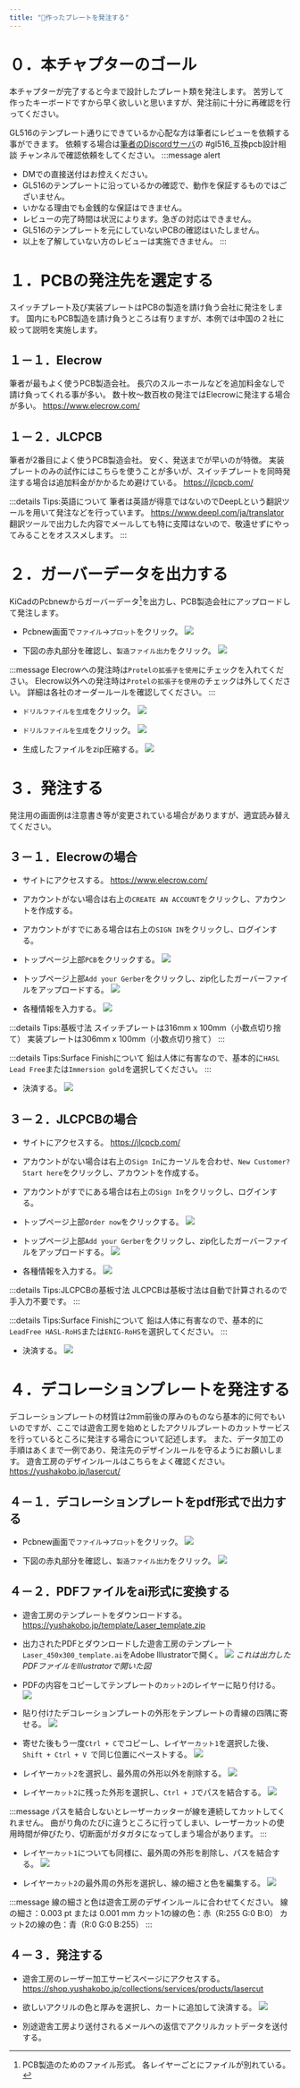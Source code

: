 ```yaml
---
title: "📝作ったプレートを発注する"
---
```

# ０．本チャプターのゴール

本チャプターが完了すると今まで設計したプレート類を発注します。
苦労して作ったキーボードですから早く欲しいと思いますが、発注前に十分に再確認を行ってください。

GL516のテンプレート通りにできているか心配な方は筆者にレビューを依頼する事ができます。
依頼する場合は[筆者のDiscordサーバ](https://discord.gg/nqWkpDMTQN)の #gl516_互換pcb設計相談 チャンネルで確認依頼をしてください。
:::message alert
- DMでの直接送付はお控えください。
- GL516のテンプレートに沿っているかの確認で、動作を保証するものではございません。
- いかなる理由でも金銭的な保証はできません。
- レビューの完了時間は状況によります。急ぎの対応はできません。
- GL516のテンプレートを元にしていないPCBの確認はいたしません。
- 以上を了解していない方のレビューは実施できません。
:::

# １．PCBの発注先を選定する

スイッチプレート及び実装プレートはPCBの製造を請け負う会社に発注をします。
国内にもPCB製造を請け負うところは有りますが、本例では中国の２社に絞って説明を実施します。

## １－１．Elecrow
筆者が最もよく使うPCB製造会社。
長穴のスルーホールなどを追加料金なしで請け負ってくれる事が多い。
数十枚～数百枚の発注ではElecrowに発注する場合が多い。
https://www.elecrow.com/

## １－２．JLCPCB
筆者が2番目によく使うPCB製造会社。
安く、発送までが早いのが特徴。
実装プレートのみの試作にはこちらを使うことが多いが、スイッチプレートを同時発注する場合は追加料金がかかるため避けている。
https://jlcpcb.com/

:::details Tips:英語について
筆者は英語が得意ではないのでDeepLという翻訳ツールを用いて発注などを行っています。
https://www.deepl.com/ja/translator
翻訳ツールで出力した内容でメールしても特に支障はないので、敬遠せずにやってみることをオススメします。
:::

# ２．ガーバーデータを出力する

KiCadのPcbnewからガーバーデータ[^1]を出力し、PCB製造会社にアップロードして発注します。

[^1]: PCB製造のためのファイル形式。
各レイヤーごとにファイルが別れている。

- Pcbnew画面で`ファイル`→`プロット`をクリック。
![](/images/gl516design/7-1_order-1.png)

- 下図の赤丸部分を確認し、`製造ファイル出力`をクリック。
![](/images/gl516design/7-2_order-2.png)

:::message
Elecrowへの発注時は`Protelの拡張子を使用`にチェックを入れてください。
Elecrow以外への発注時は`Protelの拡張子を使用`のチェックは外してください。
詳細は各社のオーダールールを確認してください。
:::

- `ドリルファイルを生成`をクリック。
![](/images/gl516design/7-3_order-3.png)

- `ドリルファイルを生成`をクリック。
![](/images/gl516design/7-4_order-4.png)

- 生成したファイルをzip圧縮する。
![](/images/gl516design/7-5_order-5.png)

# ３．発注する

発注用の画面例は注意書き等が変更されている場合がありますが、適宜読み替えてください。

## ３－１．Elecrowの場合

- サイトにアクセスする。
https://www.elecrow.com/

- アカウントがない場合は右上の`CREATE AN ACCOUNT`をクリックし、アカウントを作成する。

- アカウントがすでにある場合は右上の`SIGN IN`をクリックし、ログインする。

- トップページ上部`PCB`をクリックする。
![](/images/gl516design/7-6_elecrow-1.png)

- トップページ上部`Add your Gerber`をクリックし、zip化したガーバーファイルをアップロードする。
![](/images/gl516design/7-7_elecrow-2.png)

- 各種情報を入力する。
![](/images/gl516design/7-8_elecrow-3.png)

:::details Tips:基板寸法
スイッチプレートは316mm x 100mm（小数点切り捨て）
実装プレートは306mm x 100mm（小数点切り捨て）
:::

:::details Tips:Surface Finishについて
鉛は人体に有害なので、基本的に`HASL Lead Free`または`Immersion gold`を選択してください。
:::

- 決済する。
![](/images/gl516design/7-9_elecrow-4.png)

## ３－２．JLCPCBの場合

- サイトにアクセスする。
https://jlcpcb.com/

- アカウントがない場合は右上の`Sign In`にカーソルを合わせ、`New Customer? Start here`をクリックし、アカウントを作成する。

- アカウントがすでにある場合は右上の`Sign In`をクリックし、ログインする。

- トップページ上部`Order now`をクリックする。
![](/images/gl516design/7-10_jlc-1.png)

- トップページ上部`Add your Gerber`をクリックし、zip化したガーバーファイルをアップロードする。
![](/images/gl516design/7-11_jlc-2.png)

- 各種情報を入力する。
![](/images/gl516design/7-12_jlc-3.png)

:::details Tips:JLCPCBの基板寸法
JLCPCBは基板寸法は自動で計算されるので手入力不要です。
:::

:::details Tips:Surface Finishについて
鉛は人体に有害なので、基本的に`LeadFree HASL-RoHS`または`ENIG-RoHS`を選択してください。
:::

- 決済する。
![](/images/gl516design/7-13_jlc-4.png)

# ４．デコレーションプレートを発注する

デコレーションプレートの材質は2mm前後の厚みのものなら基本的に何でもいいのですが、ここでは遊舎工房を始めとしたアクリルプレートのカットサービスを行っているところに発注する場合について記述します。
また、データ加工の手順はあくまで一例であり、発注先のデザインルールを守るようにお願いします。
遊舎工房のデザインルールはこちらをよく確認ください。
https://yushakobo.jp/lasercut/

## ４－１．デコレーションプレートをpdf形式で出力する

- Pcbnew画面で`ファイル`→`プロット`をクリック。
![](/images/gl516design/7-1_order-1.png)

- 下図の赤丸部分を確認し、`製造ファイル出力`をクリック。
![](/images/gl516design/7-14_ai-1.png)

## ４－２．PDFファイルをai形式に変換する

- 遊舎工房のテンプレートをダウンロードする。
https://yushakobo.jp/template/Laser_template.zip

- 出力されたPDFとダウンロードした遊舎工房のテンプレート`Laser_450x300_template.ai`をAdobe Illustratorで開く。
![](/images/gl516design/7-15_ai-2.png)
*これは出力したPDFファイルをIllustratorで開いた図*

- PDFの内容をコピーしてテンプレートの`カット2`のレイヤーに貼り付ける。
![](/images/gl516design/7-16_ai-3.png)

- 貼り付けたデコレーションプレートの外形をテンプレートの青線の四隅に寄せる。
![](/images/gl516design/7-17_ai-4.png)

- 寄せた後もう一度`Ctrl + C`でコピーし、レイヤー`カット1`を選択した後、`Shift + Ctrl + V `で同じ位置にペーストする。
![](/images/gl516design/7-18_ai-5.png)

- レイヤー`カット2`を選択し、最外周の外形以外を削除する。
![](/images/gl516design/7-19_ai-6.png)

- レイヤー`カット2`に残った外形を選択し、`Ctrl + J`でパスを結合する。
![](/images/gl516design/7-19_ai-6.png)

:::message
パスを結合しないとレーザーカッターが線を連続してカットしてくれません。
曲がり角のたびに違うところに行ってしまい、レーザーカットの使用時間が伸びたり、切断面がガタガタになってしまう場合があります。
:::

- レイヤー`カット1`についても同様に、最外周の外形を削除し、パスを結合する。
![](/images/gl516design/7-20_ai-7.png)

- レイヤー`カット2`の最外周の外形を選択し、線の細さと色を編集する。
![](/images/gl516design/7-21_ai-8.png)

:::message
線の細さと色は遊舎工房のデザインルールに合わせてください。
線の細さ：0.003 pt または 0.001 mm
カット1の線の色：赤（R:255 G:0 B:0）
カット2の線の色：青（R:0 G:0 B:255）
:::

## ４－３．発注する

- 遊舎工房のレーザー加工サービスページにアクセスする。
https://shop.yushakobo.jp/collections/services/products/lasercut

- 欲しいアクリルの色と厚みを選択し、カートに追加して決済する。
![](/images/gl516design/7-22_yushakobo-1.png)

- 別途遊舎工房より送付されるメールへの返信でアクリルカットデータを送付する。
